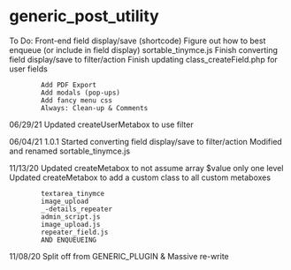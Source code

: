 # generic_post_utility

To Do:      Front-end field display/save (shortcode)
            Figure out how to best enqueue (or include in field display) sortable_tinymce.js
            Finish converting field display/save to filter/action
            Finish updating class_createField.php for user fields

            Add PDF Export
            Add modals (pop-ups)
            Add fancy menu css
            Always: Clean-up & Comments


06/29/21    Updated createUserMetabox to use filter


06/04/21    1.0.1
            Started converting field display/save to filter/action
            Modified and renamed sortable_tinymce.js


11/13/20    Updated createMetabox to not assume array $value only one level
            Updated createMetabox to add a custom class to all custom metaboxes
            
            textarea_tinymce
            image_upload
            _-details_repeater
            admin_script.js
            image_upload.js
            repeater_field.js
            AND ENQUEUEING
            

11/08/20    Split off from GENERIC_PLUGIN & Massive re-write


